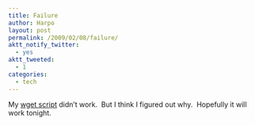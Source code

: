 ```yaml
---
title: Failure
author: Harpo
layout: post
permalink: /2009/02/08/failure/
aktt_notify_twitter:
  - yes
aktt_tweeted:
  - 1
categories:
  - tech
---
```

My [wget script][1] didn&#8217;t work.  But I think I figured out why.  Hopefully it will work tonight.

 [1]: http://harpojaeger.com/2009/02/07/wget/